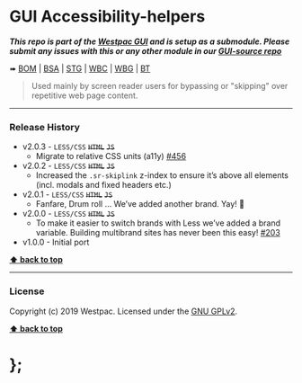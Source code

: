 GUI Accessibility-helpers
=========================

***This repo is part of the [Westpac GUI](http://gel.westpacgroup.com.au/GUI/) and is setup as a submodule. Please submit any issues with this or any other
module in our [GUI-source repo](https://github.com/WestpacCXTeam/GUI-source/issues)***

➠
[BOM](http://westpaccxteam.github.io/GUI-accessibility-helpers/tests/BOM/) |
[BSA](http://westpaccxteam.github.io/GUI-accessibility-helpers/tests/BSA/) |
[STG](http://westpaccxteam.github.io/GUI-accessibility-helpers/tests/STG/) |
[WBC](http://westpaccxteam.github.io/GUI-accessibility-helpers/tests/WBC/) |
[WBG](http://westpaccxteam.github.io/GUI-accessibility-helpers/tests/WBG/) |
[BT](http://westpaccxteam.github.io/GUI-accessibility-helpers/tests/BT/)

> Used mainly by screen reader users for bypassing or "skipping" over repetitive web page content.

----------------------------------------------------------------------------------------------------------------------------------------------------------------


### Release History

* v2.0.3 - `LESS/CSS` ~~`HTML`~~ ~~`JS`~~
	* Migrate to relative CSS units (a11y)
		[#456](https://github.com/WestpacCXTeam/GUI-source/issues/456)
* v2.0.2 - `LESS/CSS` ~~`HTML`~~ ~~`JS`~~
	* Increased the `.sr-skiplink` z-index to ensure it’s above all elements (incl. modals and fixed headers etc.)
* v2.0.1 - `LESS/CSS` ~~`HTML`~~ ~~`JS`~~
	* Fanfare, Drum roll … We’ve added another brand. Yay! :clap:
* v2.0.0 - `LESS/CSS` ~~`HTML`~~ ~~`JS`~~
	* To make it easier to switch brands with Less we’ve added a brand variable. Building multibrand sites has never been this easy!
		[#203](https://github.com/WestpacCXTeam/GUI-source/issues/203)
* v1.0.0 - Initial port

**[⬆ back to top](#content)**


----------------------------------------------------------------------------------------------------------------------------------------------------------------


### License

Copyright (c) 2019 Westpac. Licensed under the [GNU GPLv2](https://raw.githubusercontent.com/WestpacCXTeam/GUI-accessibility-helpers/master/LICENSE).

**[⬆ back to top](#content)**

# };